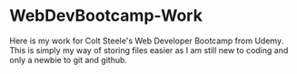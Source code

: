 # WebDevBootcamp-Work
Here is my work for Colt Steele's Web Developer Bootcamp from Udemy.
This is simply my way of storing files easier as I am still new to coding and only a newbie to git and github.
